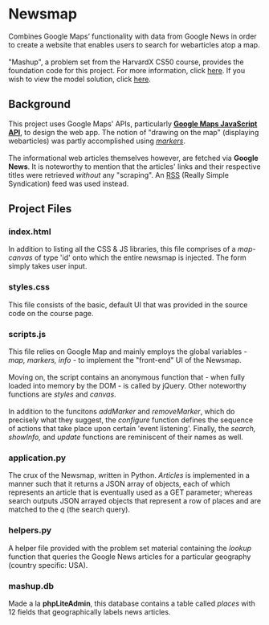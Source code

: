 # Newsmap
Combines Google Maps’ functionality with data from Google News in order to create a website that enables users to search for webarticles atop a map.
<br><br>
"Mashup", a problem set from the HarvardX CS50 course, provides the foundation code for this project. For more information, click [here](https://docs.cs50.net/problems/mashup/mashup.html). If you wish to view the model solution, click [here](http://mashup.cs50.net/).  
## Background
This project uses Google Maps' APIs, particularly **[Google Maps JavaScript API](https://developers.google.com/maps/documentation/javascript/overview)**, to design the web app. The notion of "drawing on the map" (displaying webarticles) was partly accomplished using _[markers](https://developers.google.com/maps/documentation/javascript/markers)_.
<br><br>
The informational web articles themselves however, are fetched via **Google News**. It is noteworthy to mention that the articles' links and their respective titles were retrieved _without_ any "scraping". An [RSS](https://rss.com/blog/how-do-rss-feeds-work/) (Really Simple Syndication) feed was used instead.

## Project Files
### index.html
In addition to listing all the CSS & JS libraries, this file comprises of a _map-canvas_ of type 'id' onto which the entire newsmap is injected. The form simply takes user input. 
### styles.css
This file consists of the basic, default UI that was provided in the source code on the course page.
### scripts.js
This file relies on Google Map and mainly employs the global variables - _map, markers, info_ - to implement the "front-end" UI of the Newsmap.
<br><br>
Moving on, the script contains an anonymous function that - when fully loaded into memory by the DOM - is called by jQuery. Other noteworthy functions are _styles_ and _canvas_.
<br><br>
In addition to the funcitons _addMarker_ and _removeMarker_, which do precisely what they suggest, the _configure_ function defines the sequence of actions that take place upon certain 'event listening'. Finally, the _search, showInfo,_ and _update_ functions are reminiscent of their names as well.
### application.py
The crux of the Newsmap, written in Python. _Articles_ is implemented in a manner such that it returns a JSON array of objects, each of which represents an article that is eventually used as a GET parameter; whereas search outputs JSON arrayed objects that represent a row of places and are matched to the _q_ (the search query).
### helpers.py
A helper file provided with the problem set material containing the _lookup_ function that queries the Google News articles for a particular geography (country specific: USA). 
### mashup.db
Made a la **phpLiteAdmin**, this database contains a table called _places_ with 12 fields that geographically labels news articles.
